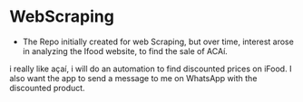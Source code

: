 # WebScraping

- The Repo initially created for web Scraping, but over time, interest arose in analyzing the Ifood website, to find the sale of ACAí.

i really like açaí, i will do an automation to find discounted prices on iFood.
I also want the app to send a message to me on WhatsApp with the discounted product.
